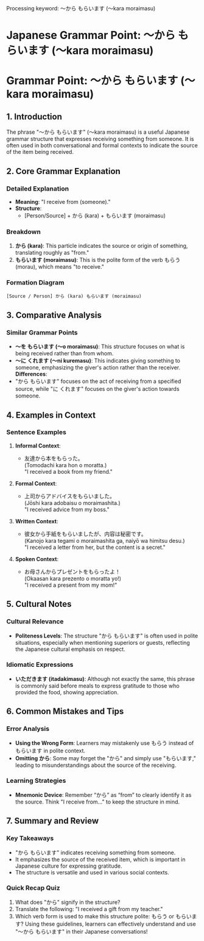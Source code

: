 Processing keyword: ～から もらいます (〜kara moraimasu)
# Japanese Grammar Point: ～から もらいます (〜kara moraimasu)
# Grammar Point: ～から もらいます (〜kara moraimasu)
## 1. Introduction
The phrase "～から もらいます" (〜kara moraimasu) is a useful Japanese grammar structure that expresses receiving something from someone. It is often used in both conversational and formal contexts to indicate the source of the item being received.
## 2. Core Grammar Explanation
### Detailed Explanation
- **Meaning**: "I receive from (someone)."
- **Structure**: 
  - [Person/Source] + から (kara) + もらいます (moraimasu)
### Breakdown
1. **から (kara)**: This particle indicates the source or origin of something, translating roughly as "from."
2. **もらいます (moraimasu)**: This is the polite form of the verb もらう (morau), which means "to receive."
### Formation Diagram
```
[Source / Person] から (kara) もらいます (moraimasu)
```
## 3. Comparative Analysis
### Similar Grammar Points
- **～を もらいます (〜o moraimasu)**: This structure focuses on what is being received rather than from whom.
- **～に くれます (〜ni kuremasu)**: This indicates giving something to someone, emphasizing the giver's action rather than the receiver.
**Differences**:
- "から もらいます" focuses on the act of receiving from a specified source, while "に くれます" focuses on the giver's action towards someone.
## 4. Examples in Context
### Sentence Examples
1. **Informal Context**:
   - 友達から本をもらった。  
   (Tomodachi kara hon o moratta.)  
   "I received a book from my friend."
   
2. **Formal Context**:
   - 上司からアドバイスをもらいました。  
   (Jōshi kara adobaisu o moraimashita.)  
   "I received advice from my boss."
3. **Written Context**:
   - 彼女から手紙をもらいましたが、内容は秘密です。  
   (Kanojo kara tegami o moraimashita ga, naiyō wa himitsu desu.)  
   "I received a letter from her, but the content is a secret."
4. **Spoken Context**:
   - お母さんからプレゼントをもらったよ！  
   (Okaasan kara prezento o moratta yo!)  
   "I received a present from my mom!"
## 5. Cultural Notes
### Cultural Relevance
- **Politeness Levels**: The structure "から もらいます" is often used in polite situations, especially when mentioning superiors or guests, reflecting the Japanese cultural emphasis on respect.
### Idiomatic Expressions
- **いただきます (itadakimasu)**: Although not exactly the same, this phrase is commonly said before meals to express gratitude to those who provided the food, showing appreciation.
## 6. Common Mistakes and Tips
### Error Analysis
- **Using the Wrong Form**: Learners may mistakenly use もらう instead of もらいます in polite context.
- **Omitting から**: Some may forget the "から" and simply use "もらいます," leading to misunderstandings about the source of the receiving.
### Learning Strategies
- **Mnemonic Device**: Remember “から” as “from” to clearly identify it as the source. Think "I receive from..." to keep the structure in mind.
## 7. Summary and Review
### Key Takeaways
- "から もらいます" indicates receiving something from someone.
- It emphasizes the source of the received item, which is important in Japanese culture for expressing gratitude.
- The structure is versatile and used in various social contexts.
### Quick Recap Quiz
1. What does "から" signify in the structure?
2. Translate the following: "I received a gift from my teacher."
3. Which verb form is used to make this structure polite: もらう or もらいます?
Using these guidelines, learners can effectively understand and use "～から もらいます" in their Japanese conversations!
